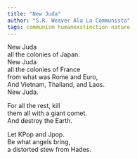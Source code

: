 ```yaml
---
title: "New Juda"
author: "S.R. Weaver Ala La Communista"
tags: communism humanexstinction nature
---
```

New Juda<br />
all the colonies of Japan.<br />
New Juda<br />
all the colonies of France<br />
from what was Rome and Euro,<br />
And Vietnam, Thailand,  and Laos.<br />
New Juda.

For all the rest, kill<br />
them all with a giant comet.<br />
And destroy the Earth.

Let KPop and Jpop.<br />
Be what angels bring,<br />
a distorted stew from Hades.
